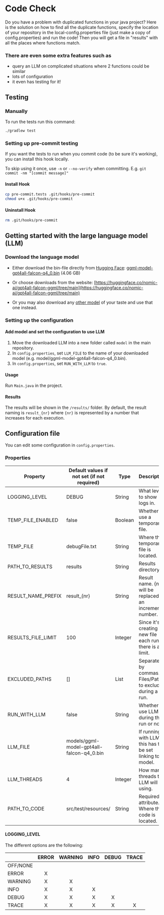 
# Code Check #

Do you have a problem with duplicated functions in your java project? Here is the solution on how to find all the duplicate functions, specify the location of your repository in the local-config.properties file (just make a copy of config.properties) and run the code! Then you will get a file in "results" with all the places where functions match.

### There are even some extra features such as ###

* query an LLM on complicated situations where 2 functions could be similar
* lots of configuration
* it even has testing for it!

## Testing ##

### Manually ###

To run the tests run this command:

```bash
./gradlew test
```

### Setting up pre-commit testing ###

If you want the tests to run when you commit code (to be sure it's working), you can install this hook locally.

To skip using it once, use `-n` or `--no-verify` when committing.
E.g. `git commit -nm "[commit message]"`

#### Install Hook ####

```bash
cp pre-commit.tests .git/hooks/pre-commit
chmod u+x .git/hooks/pre-commit
```

#### Uninstall Hook ####

```bash
rm .git/hooks/pre-commit
```

## Getting started with the large language model (LLM) ##

### Download the language model ###
* Either download the bin-file directly from [Hugging Face](https://huggingface.co/):
[ggml-model-gpt4all-falcon-q4_0.bin](https://huggingface.co/nomic-ai/gpt4all-falcon-ggml/resolve/main/ggml-model-gpt4all-falcon-q4_0.bin?download=true) (4.06 GB)

* Or choose downloads from the website:
[https://huggingface.co/nomic-ai/gpt4all-falcon-ggml/tree/main](https://huggingface.co/nomic-ai/gpt4all-falcon-ggml/tree/main)

* Or you may also download any [other model](https://huggingface.co/models) of your taste and use that one instead.

### Setting up the configuration ###

#### Add model and set the configuration to use LLM ####

1. Move the downloaded LLM into a new folder called `model` in the main repository.
2. In `config.properties`, set `LLM_FILE` to the name of your downloaded model (e.g. model/ggml-model-gpt4all-falcon-q4_0.bin).
3. In `config.properties`, set `RUN_WITH_LLM` to `true`.

#### Usage ####
Run `Main.java` in the project. <!-- TODO: Add run option/script that works "on the go". -->

#### Results ####
The results will be shown in the `/results/` folder. By default, the result naming is `result_{nr}` where `{nr}` is represented by a number that increases for each execution.

## Configuration file ##
You can edit some configuration in `config.properties`.

### Properties
| Property             | Default values if not set (if not required) | Type         | Description                                                  |
|----------------------|---------------------------------------------|--------------|--------------------------------------------------------------|
| LOGGING_LEVEL        | DEBUG                                       | String       | What level to show logs in.                                  |
| TEMP_FILE_ENABLED    | false                                       | Boolean      | Whether to use a temporary file.                             |
| TEMP_FILE            | debugFile.txt                               | String       | Where the temporary file is located.                         |
| PATH_TO_RESULTS      | results                                     | String       | Results directory.                                           |
| RESULT_NAME_PREFIX   | result_{nr}                                 | String       | Result name. {nr} will be replaced by an incremental number. |
| RESULTS_FILE_LIMIT   | 100                                         | Integer      | Since it's creating a new file each run, there is a limit.   |
| EXCLUDED_PATHS       | []                                          | List<String> | Separated by commas. Files/Paths to exclude during a run.    |
| RUN_WITH_LLM         | false                                       | String       | Whether to use LLM during the run or not.                    |
| LLM_FILE             | models/ggml-model-gpt4all-falcon-q4_0.bin   | String       | If running with LLM, this has to be set linking to a model.  |
| LLM_THREADS          | 4                                           | Integer      | How many threads the LLM will be using.                      |
| PATH_TO_CODE         | src/test/resources/                         | String       | Required attribute. Where the code is located.               |

#### LOGGING_LEVEL
The different options are the following:

|           | ERROR | WARNING | INFO | DEBUG | TRACE |
|-----------|:-----:|:-------:|:----:|:-----:|:-----:|
| OFF/NONE  |       |         |      |       |       |
| ERROR     |   X   |         |      |       |       |
| WARNING   |   X   |    X    |      |       |       |
| INFO      |   X   |    X    |  X   |       |       |
| DEBUG     |   X   |    X    |  X   |   X   |       |
| TRACE     |   X   |    X    |  X   |   X   |   X   |
